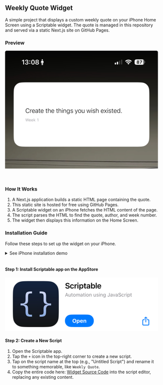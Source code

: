 ## Weekly Quote Widget

A simple project that displays a custom weekly quote on your iPhone Home Screen using a Scriptable widget. The quote is managed in this repository and served via a static Next.js site on GitHub Pages.

### Preview

<!-- Add your screenshot here -->
<!-- Example: ![Widget Preview](./images/screenshot.png) -->

![Widget Preview](./assets/preview.jpg)

<br>

### How It Works

1.  A Next.js application builds a static HTML page containing the quote.
2.  This static site is hosted for free using GitHub Pages.
3.  A Scriptable widget on an iPhone fetches the HTML content of the page.
4.  The script parses the HTML to find the quote, author, and week number.
5.  The widget then displays this information on the Home Screen.

### Installation Guide

Follow these steps to set up the widget on your iPhone.

<details>
<summary>See iPhone installation demo</summary>
![Demo Video of Widget Installation](./assets/demo.gif)
</details><br/>

#### Step 1: Install Scriptable app on the AppStore

![Scriptable AppStore Page](./assets/scriptableAppStore.jpg)

#### Step 2: Create a New Script

1.  Open the Scriptable app.
2.  Tap the `+` icon in the top-right corner to create a new script.
3.  Tap on the script name at the top (e.g., "Untitled Script") and rename it to something memorable, like `Weekly Quote`.
4.  Copy the entire code here: [Widget Source Code](./script.js) into the script editor, replacing any existing content.
